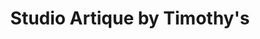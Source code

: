 ---
title: "Studio Artique by Timothy's"
url: /san-clemente/studio-artique-by-timothys/
shop: art
---